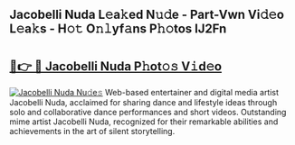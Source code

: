 ## Jacobelli Nuda L𝚎a𝚔ed N𝚞𝚍e - Part-Vwn Vi𝚍𝚎o L𝚎a𝚔s - H𝚘𝚝 O𝚗𝚕yf𝚊ns P𝚑𝚘tos lJ2Fn

# <h2><a href="http://kf37yg2.oniu.top/?m=Jacobelli+Nuda">🔗👉 🔴 Jacobelli Nuda P𝚑ot𝚘𝚜 V𝚒d𝚎o</a></h2>

[![Jacobelli Nuda Nu𝚍e𝚜](https://i.imgur.com/0qMVB7G.gif)](http://kf37yg2.oniu.top/?m=Jacobelli+Nuda)
Web-based entertainer and digital media artist Jacobelli Nuda, acclaimed for sharing dance and lifestyle ideas through solo and collaborative dance performances and short videos. Outstanding mime artist Jacobelli Nuda, recognized for their remarkable abilities and achievements in the art of silent storytelling.  
